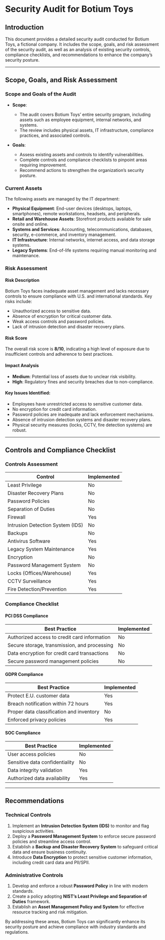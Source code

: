 # Security Audit for Botium Toys

## Introduction
This document provides a detailed security audit conducted for Botium Toys, a fictional company. It includes the scope, goals, and risk assessment of the security audit, as well as an analysis of existing security controls, compliance checklists, and recommendations to enhance the company’s security posture.

---

## Scope, Goals, and Risk Assessment

### Scope and Goals of the Audit

- **Scope**:
  - The audit covers Botium Toys’ entire security program, including assets such as employee equipment, internal networks, and systems.
  - The review includes physical assets, IT infrastructure, compliance practices, and associated controls.

- **Goals**:
  - Assess existing assets and controls to identify vulnerabilities.
  - Complete controls and compliance checklists to pinpoint areas requiring improvement.
  - Recommend actions to strengthen the organization’s security posture.

### Current Assets

The following assets are managed by the IT department:
- **Physical Equipment**: End-user devices (desktops, laptops, smartphones), remote workstations, headsets, and peripherals.
- **Retail and Warehouse Assets**: Storefront products available for sale onsite and online.
- **Systems and Services**: Accounting, telecommunications, databases, security, e-commerce, and inventory management.
- **IT Infrastructure**: Internal networks, internet access, and data storage systems.
- **Legacy Systems**: End-of-life systems requiring manual monitoring and maintenance.

### Risk Assessment

#### Risk Description
Botium Toys faces inadequate asset management and lacks necessary controls to ensure compliance with U.S. and international standards. Key risks include:
- Unauthorized access to sensitive data.
- Absence of encryption for critical customer data.
- Weak access controls and password policies.
- Lack of intrusion detection and disaster recovery plans.

#### Risk Score
The overall risk score is **8/10**, indicating a high level of exposure due to insufficient controls and adherence to best practices.

#### Impact Analysis
- **Medium**: Potential loss of assets due to unclear risk visibility.
- **High**: Regulatory fines and security breaches due to non-compliance.

#### Key Issues Identified:
- Employees have unrestricted access to sensitive customer data.
- No encryption for credit card information.
- Password policies are inadequate and lack enforcement mechanisms.
- Absence of intrusion detection systems and disaster recovery plans.
- Physical security measures (locks, CCTV, fire detection systems) are robust.

---

## Controls and Compliance Checklist

### Controls Assessment

| **Control**                     | **Implemented** |
|----------------------------------|-----------------|
| Least Privilege                 | No              |
| Disaster Recovery Plans         | No              |
| Password Policies               | No              |
| Separation of Duties            | No              |
| Firewall                        | Yes             |
| Intrusion Detection System (IDS)| No              |
| Backups                         | No              |
| Antivirus Software              | Yes             |
| Legacy System Maintenance       | Yes             |
| Encryption                      | No              |
| Password Management System      | No              |
| Locks (Offices/Warehouse)       | Yes             |
| CCTV Surveillance               | Yes             |
| Fire Detection/Prevention       | Yes             |

### Compliance Checklist

#### PCI DSS Compliance
| **Best Practice**                                  | **Implemented** |
|----------------------------------------------------|-----------------|
| Authorized access to credit card information       | No              |
| Secure storage, transmission, and processing       | No              |
| Data encryption for credit card transactions       | No              |
| Secure password management policies                | No              |

#### GDPR Compliance
| **Best Practice**                                  | **Implemented** |
|----------------------------------------------------|-----------------|
| Protect E.U. customer data                         | Yes             |
| Breach notification within 72 hours               | Yes             |
| Proper data classification and inventory           | No              |
| Enforced privacy policies                          | Yes             |

#### SOC Compliance
| **Best Practice**                                  | **Implemented** |
|----------------------------------------------------|-----------------|
| User access policies                               | No              |
| Sensitive data confidentiality                     | No              |
| Data integrity validation                          | Yes             |
| Authorized data availability                       | Yes             |

---

## Recommendations

### Technical Controls
1. Implement an **Intrusion Detection System (IDS)** to monitor and flag suspicious activities.
2. Deploy a **Password Management System** to enforce secure password policies and streamline access control.
3. Establish a **Backup and Disaster Recovery System** to safeguard critical data and ensure business continuity.
4. Introduce **Data Encryption** to protect sensitive customer information, including credit card data and PII/SPII.

### Administrative Controls
1. Develop and enforce a robust **Password Policy** in line with modern standards.
2. Create a policy adopting **NIST’s Least Privilege and Separation of Duties** framework.
3. Establish an **Asset Management Policy and System** for effective resource tracking and risk mitigation.

By addressing these areas, Botium Toys can significantly enhance its security posture and achieve compliance with industry standards and regulations.
